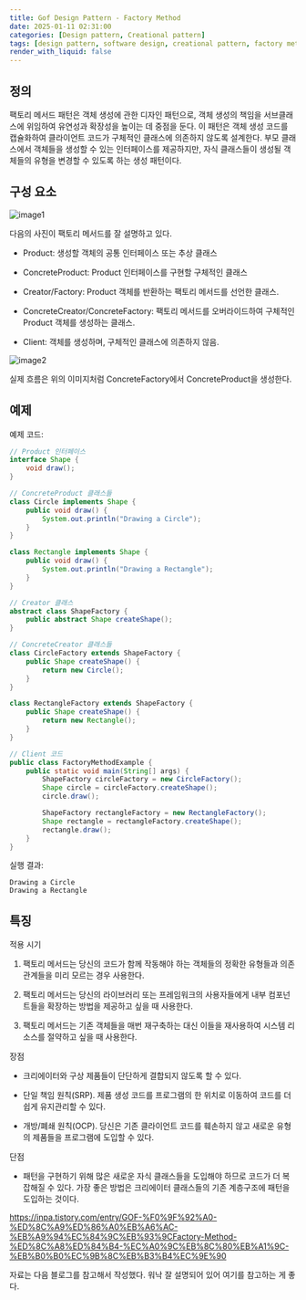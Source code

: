 ```yaml
---
title: Gof Design Pattern - Factory Method
date: 2025-01-11 02:31:00
categories: [Design pattern, Creational pattern]
tags: [design pattern, software design, creational pattern, factory method]
render_with_liquid: false
---
```


## 정의

팩토리 메서드 패턴은 객체 생성에 관한 디자인 패턴으로, 객체 생성의 책임을 서브클래스에 위임하여 유연성과 확장성을 높이는 데 중점을 둔다. 이 패턴은 객체 생성 코드를 캡슐화하여 클라이언트 코드가 구체적인 클래스에 의존하지 않도록 설계한다. 부모 클래스에서 객체들을 생성할 수 있는 인터페이스를 제공하지만, 자식 클래스들이 생성될 객체들의 유형을 변경할 수 있도록 하는 생성 패턴이다.

## 구성 요소

![image1](https://refactoring.guru/images/patterns/diagrams/factory-method/structure-2x.png)

다음의 사진이 팩토리 메서드를 잘 설명하고 있다.

+ Product: 생성할 객체의 공통 인터페이스 또는 추상 클래스

+ ConcreteProduct: Product 인터페이스를 구현할 구체적인 클래스

+ Creator/Factory: Product 객체를 반환하는 팩토리 메서드를 선언한 클래스.

+ ConcreteCreator/ConcreteFactory: 팩토리 메서드를 오버라이드하여 구체적인 Product 객체를 생성하는 클래스.

+ Client: 객체를 생성하며, 구체적인 클래스에 의존하지 않음.

![image2](https://reactiveprogramming.io/_next/image?url=%2Fbooks%2Fpatterns%2Fimg%2Fpatterns-articles%2Ffactory-method-diagram.png&w=1920&q=75)

실제 흐름은 위의 이미지처럼 ConcreteFactory에서 ConcreteProduct을 생성한다.

## 예제

예제 코드:

```java
// Product 인터페이스
interface Shape {
    void draw();
}

// ConcreteProduct 클래스들
class Circle implements Shape {
    public void draw() {
        System.out.println("Drawing a Circle");
    }
}

class Rectangle implements Shape {
    public void draw() {
        System.out.println("Drawing a Rectangle");
    }
}

// Creator 클래스
abstract class ShapeFactory {
    public abstract Shape createShape();
}

// ConcreteCreator 클래스들
class CircleFactory extends ShapeFactory {
    public Shape createShape() {
        return new Circle();
    }
}

class RectangleFactory extends ShapeFactory {
    public Shape createShape() {
        return new Rectangle();
    }
}

// Client 코드
public class FactoryMethodExample {
    public static void main(String[] args) {
        ShapeFactory circleFactory = new CircleFactory();
        Shape circle = circleFactory.createShape();
        circle.draw();

        ShapeFactory rectangleFactory = new RectangleFactory();
        Shape rectangle = rectangleFactory.createShape();
        rectangle.draw();
    }
}
```

실행 결과: 

```text
Drawing a Circle
Drawing a Rectangle
```

## 특징

적용 시기

1. 팩토리 메서드는 당신의 코드가 함께 작동해야 하는 객체들의 정확한 유형들과 의존관계들을 미리 모르는 경우 사용한다.

2. 팩토리 메서드는 당신의 라이브러리 또는 프레임워크의 사용자들에게 내부 컴포넌트들을 확장하는 방법을 제공하고 싶을 때 사용한다.

3. 팩토리 메서드는 기존 객체들을 매번 재구축하는 대신 이들을 재사용하여 시스템 리소스를 절약하고 싶을 때 사용한다.

장점

+ 크리에이터와 구상 제품들이 단단하게 결합되지 않도록 할 수 있다.

+ 단일 책임 원칙(SRP). 제품 생성 코드를 프로그램의 한 위치로 이동하여 코드를 더 쉽게 유지관리할 수 있다.

+ 개방/폐쇄 원칙(OCP). 당신은 기존 클라이언트 코드를 훼손하지 않고 새로운 유형의 제품들을 프로그램에 도입할 수 있다.

단점

+ 패턴을 구현하기 위해 많은 새로운 자식 클래스들을 도입해야 하므로 코드가 더 복잡해질 수 있다. 가장 좋은 방법은 크리에이터 클래스들의 기존 계층구조에 패턴을 도입하는 것이다.

<https://inpa.tistory.com/entry/GOF-%F0%9F%92%A0-%ED%8C%A9%ED%86%A0%EB%A6%AC-%EB%A9%94%EC%84%9C%EB%93%9CFactory-Method-%ED%8C%A8%ED%84%B4-%EC%A0%9C%EB%8C%80%EB%A1%9C-%EB%B0%B0%EC%9B%8C%EB%B3%B4%EC%9E%90>

자료는 다음 블로그를 참고해서 작성했다. 워낙 잘 설명되어 있어 여기를 참고하는 게 좋다.


